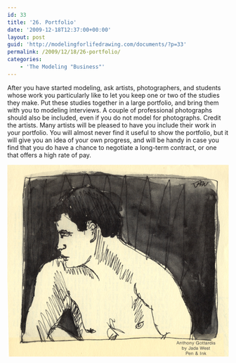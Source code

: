 ```yaml
---
id: 33
title: '26. Portfolio'
date: '2009-12-18T12:37:00+00:00'
layout: post
guid: 'http://modelingforlifedrawing.com/documents/?p=33'
permalink: /2009/12/18/26-portfolio/
categories:
    - 'The Modeling "Business"'
---
```


After you have started modeling, ask artists, photographers, and
students whose work you particularly like to let you keep one or two
of the studies they make. Put these studies together in a large
portfolio, and bring them with you to modeling interviews. A couple
of professional photographs should also be included, even if you do
not model for photographs. Credit the artists. Many artists will be
pleased to have you include their work in your portfolio. You will
almost never find it useful to show the portfolio, but it will give
you an idea of your own progress, and will be handy in case you find
that you do have a chance to negotiate a long-term contract, or one
that offers a high rate of pay.

![](/images/AnthonyGbyJadeWest.jpg)
